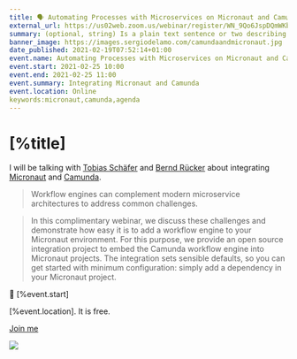 ```yaml
---
title: 🗣 Automating Processes with Microservices on Micronaut and Camunda 
external_url: https://us02web.zoom.us/webinar/register/WN_9Qo6JspDQmWKb2t6v1UtIA
summary: (optional, string) Is a plain text sentence or two describing the item.
banner_image: https://images.sergiodelamo.com/camundaandmicronaut.jpg
date_published: 2021-02-19T07:52:14+01:00
event.name: Automating Processes with Microservices on Micronaut and Camunda 
event.start: 2021-02-25 10:00
event.end: 2021-02-25 11:00
event.summary: Integrating Micronaut and Camunda
event.location: Online
keywords:micronaut,camunda,agenda
---
```


# [%title]

I will be talking with [Tobias Schäfer](https://twitter.com/toschaef) and [Bernd Rücker](https://twitter.com/berndruecker) about integrating [Micronaut](https://micronaut.io) and [Camunda](https://camunda.com).

> Workflow engines can complement modern microservice architectures to address common challenges. 

> In this complimentary webinar, we discuss these challenges and demonstrate how easy it is to add a workflow engine to your Micronaut environment. For this purpose, we provide an open source integration project to embed the Camunda workflow engine into Micronaut projects. The integration sets sensible defaults, so you can get started with minimum configuration: simply add a dependency in your Micronaut project.

📅 [%event.start]

[%event.location]. It is free.

[Join me]([%external_url])

![]([%banner_image])

